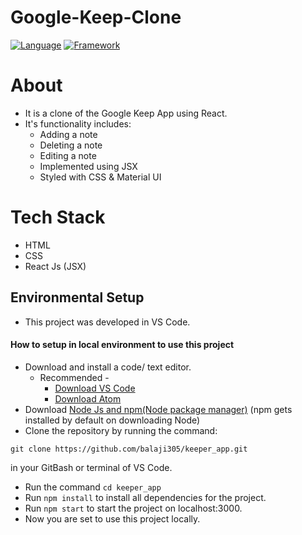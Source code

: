 # Google-Keep-Clone
[![Language](https://img.shields.io/badge/Language-Javascript-blue.svg?style=flat)](https://www.javascript.com/)
[![Framework](https://img.shields.io/badge/Framework-Reactjs-brightgreen.svg?style=flat)](https://reactjs.org/)
# About
- It is a clone of the Google Keep App using React.
- It's functionality includes:
  - Adding a note
  - Deleting a note 
  - Editing a note
  - Implemented using JSX
  - Styled with CSS & Material UI
# Tech Stack
- HTML
- CSS
- React Js (JSX)
## Environmental Setup
- This project was developed in VS Code.
#### How to setup in local environment to use this project
- Download and install a code/ text editor.
  - Recommended -
    - [Download VS Code](https://code.visualstudio.com/download)
    - [Download Atom](https://atom.io/)
- Download [Node Js and npm(Node package manager)](https://nodejs.org/en/) (npm gets installed by default on downloading Node)
- Clone the repository by running the command:
```
git clone https://github.com/balaji305/keeper_app.git
```
in your GitBash or terminal of VS Code.
- Run the command `cd keeper_app`
- Run `npm install` to install all dependencies for the project.
- Run `npm start` to start the project on localhost:3000.
- Now you are set to use this project locally.


